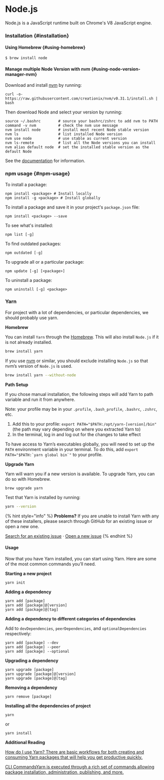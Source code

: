 # Node.js

Node.js is a JavaScript runtime built on Chrome's V8 JavaScript engine.

### Installation {#installation}

#### Using Homebrew {#using-homebrew}

```text
$ brew install node
```

#### Manage multiple Node Version with nvm {#using-node-version-manager-nvm}

Download and install [nvm](https://github.com/creationix/nvm) by running:

```text
curl -o- https://raw.githubusercontent.com/creationix/nvm/v0.31.1/install.sh | bash
```

Then download Node and select your version by running:

```text
source ~/.bashrc        # source your bashrc/zshrc to add nvm to PATH
command -v nvm          # check the nvm use message
nvm install node        # install most recent Node stable version
nvm ls                  # list installed Node version
nvm use node            # use stable as current version
nvm ls-remote           # list all the Node versions you can install
nvm alias default node  # set the installed stable version as the default Node
```

See the [documentation](https://github.com/creationix/nvm#installation) for information.

### npm usage {#npm-usage}

To install a package:

```text
npm install <package> # Install locally
npm install -g <package> # Install globally
```

To install a package and save it in your project's `package.json` file:

```text
npm install <package> --save
```

To see what's installed:

```text
npm list [-g]
```

To find outdated packages:

```text
npm outdated [-g]
```

To upgrade all or a particular package:

```text
npm update [-g] [<package>]
```

To uninstall a package:

```text
npm uninstall [-g] <package>
```

### Yarn

For project with a lot of dependencies, or particular dependencies, we should probably use yarn. 

**Homebrew**

You can install `Yarn` through the [Homebrew](https://brew.sh/). This will also install `Node.js` if it is not already installed.

```bash
brew install yarn
```

If you use [nvm](https://github.com/creationix/nvm) or similar, you should exclude installing `Node.js` so that nvm’s version of `Node.js` is used.

```bash
brew install yarn --without-node
```

**Path Setup**

If you chose manual installation, the following steps will add Yarn to path variable and run it from anywhere.

Note: your profile may be in your `.profile`, `.bash_profile`, `.bashrc`, `.zshrc`, etc.

1. Add this to your profile: `export PATH="$PATH:/opt/yarn-[version]/bin"` \(the path may vary depending on where you extracted Yarn to\)
2. In the terminal, log in and log out for the changes to take effect

To have access to Yarn’s executables globally, you will need to set up the `PATH` environment variable in your terminal. To do this, add ``export PATH="$PATH:`yarn global bin`"`` to your profile.

**Upgrade Yarn**

Yarn will warn you if a new version is available. To upgrade Yarn, you can do so with Homebrew.

```bash
brew upgrade yarn
```

Test that Yarn is installed by running:

```bash
yarn --version
```

{% hint style="info" %}
**Problems?** If you are unable to install Yarn with any of these installers, please search through GitHub for an existing issue or open a new one.

[Search for an existing issue](https://github.com/yarnpkg/yarn/issues?utf8=%E2%9C%93&q=is%3Aissue%20is%3Aopen%20%22Installation%20Problem%22%20in%3Atitle%20) · [Open a new issue](https://github.com/yarnpkg/yarn/issues/new?title=Installation%20Problem:%20[title]&body=%0A**Which%20operating%20system%20are%20you%20using:**%0A%0A%0A**Please%20describe%20the%20steps%20you%20took%20when%20trying%20to%20install%20Yarn%20and%20what%20went%20wrong:**%0A%0A)
{% endhint %}

#### Usage

Now that you have Yarn installed, you can start using Yarn. Here are some of the most common commands you’ll need.

**Starting a new project**

```text
yarn init
```

**Adding a dependency**

```text
yarn add [package]
yarn add [package]@[version]
yarn add [package]@[tag]
```

**Adding a dependency to different categories of dependencies**

Add to `devDependencies`, `peerDependencies`, and `optionalDependencies` respectively:

```text
yarn add [package] --dev
yarn add [package] --peer
yarn add [package] --optional
```

**Upgrading a dependency**

```text
yarn upgrade [package]
yarn upgrade [package]@[version]
yarn upgrade [package]@[tag]
```

**Removing a dependency**

```text
yarn remove [package]
```

**Installing all the dependencies of project**

```text
yarn
```

or

```text
yarn install
```

**Additional Reading**

[How do I use Yarn? There are basic workflows for both creating and consuming Yarn packages that will help you get productive quickly.](https://yarnpkg.com/en/docs/yarn-workflow)

[CLI CommandsYarn is executed through a rich set of commands allowing package installation, administration, publishing, and more.](https://yarnpkg.com/en/docs/cli/)




